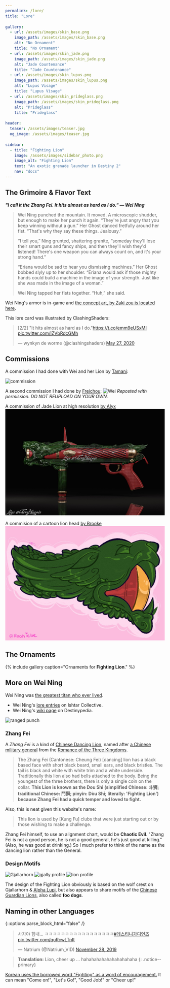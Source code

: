 ```yaml
---
permalink: /lore/
title: "Lore"

gallery:
  - url: /assets/images/skin_base.png
    image_path: /assets/images/skin_base.png
    alt: "No Ornament"
    title: "No Ornament"
  - url: /assets/images/skin_jade.png
    image_path: /assets/images/skin_jade.png
    alt: "Jade Countenance"
    title: "Jade Countenance"
  - url: /assets/images/skin_lupus.png
    image_path: /assets/images/skin_lupus.png
    alt: "Lupus Visage"
    title: "Lupus Visage"
  - url: /assets/images/skin_prideglass.png
    image_path: /assets/images/skin_prideglass.png
    alt: "Prideglass"
    title: "Prideglass"

header:
  teaser: /assets/images/teaser.jpg
  og_image: /assets/images/teaser.jpg

sidebar:
  - title: "Fighting Lion"
    image: /assets/images/sidebar_photo.png
    image_alt: "Fighting Lion"
    text: "An exotic grenade launcher in Destiny 2"
    nav: "docs"
---
```



## The Grimoire & Flavor Text

_**"I call it the Zhang Fei. It hits almost as hard as I do." — Wei Ning**_

> Wei Ning punched the mountain. It moved. A microscopic shudder, but enough to make her punch it again. “They're just angry that you keep winning without a gun.” Her Ghost danced fretfully around her fist. “That's why they say these things. Jealousy.”
>
> “I tell you,” Ning grunted, shattering granite, “someday they'll lose their smart guns and fancy ships, and then they'll wish they'd listened! There's one weapon you can always count on, and it's your strong hand.”
>
> “Eriana would be sad to hear you dismissing machines.” Her Ghost bobbed slyly up to her shoulder. “Eriana would ask if those mighty hands could build a machine in the image of your strength. Just like she was made in the image of a woman.”
>
> Wei Ning tapped her fists together. “Huh,” she said.

Wei Ning's armor is in-game and [the concept art, by Zaki zou is located here](https://www.artstation.com/artwork/KaPDoX).

This lore card was illustrated by ClashingShaders:
<blockquote class="twitter-tweet"><p lang="en" dir="ltr">[2/2] &quot;It hits almost as hard as I do.&quot;<a href="https://t.co/emm9eUSxMI">https://t.co/emm9eUSxMI</a> <a href="https://t.co/lZVbRdcGMh">pic.twitter.com/lZVbRdcGMh</a></p>&mdash; wynkyn de worme (@clashingshaders) <a href="https://twitter.com/clashingshaders/status/1265777669268017152?ref_src=twsrc%5Etfw">May 27, 2020</a></blockquote> <script async src="https://platform.twitter.com/widgets.js" charset="utf-8"></script>

## Commissions

A commission I had done with Wei and her Lion by [Tamani](https://twitter.com/tmaaaaa3/status/1283104152873103360):

![commission](/assets/images/commission.png)

A second commission I had done by [Freichou](https://twitter.com/xfreischutz):
![Wei](/assets/images/slidinglion.jpg)
_Reposted with permission. DO NOT REUPLOAD ON YOUR OWN._

A commission of Jade Lion at high resolution [by Alyx](https://twitter.com/AlyxMitzel)
![Jade](/assets/images/jade_wall.jpg)

A commision of a cartoon lion head [by Brooke](https://twitter.com/rookiebe_)
![cartoon](/assets/images/brooke_comm.jpg)

## The Ornaments

{% include gallery caption="Ornaments for **Fighting Lion**." %}

## More on Wei Ning
Wei Ning was [the greatest titan who ever lived](https://did-you-reboot.tumblr.com/post/122357474042/drew-this-little-wei-ning-comic-for).

- Wei Ning's [lore entries](https://www.ishtar-collective.net/categories/wei-ning) on Ishtar Collective.
- Wei Ning's [wiki page](https://www.destinypedia.com/Wei_Ning) on Destinypedia.

![ranged punch](/assets/images/ranged_punch.jpg)

### Zhang Fei

A _Zhang Fei_ is a kind of [Chinese Dancing Lion](https://en.wikipedia.org/wiki/Lion_dance), named after [a Chinese military general](https://en.wikipedia.org/wiki/Zhang_Fei) from the [Romance of the Three Kingdoms](https://en.wikipedia.org/wiki/Romance_of_the_Three_Kingdoms).

  > The Zhang Fei (Cantonese: Cheung Fei) [dancing] lion has a black based face with short black beard, small ears, and black bristles. The tail is black and white with white trim and a white underside. Traditionally this lion also had bells attached to the body. Being the youngest of the three brothers, there is only a single coin on the collar. **This Lion is known as the Dou Shi (simplified Chinese: 斗狮; traditional Chinese: 鬥獅; pinyin: Dòu Shī; literally: 'Fighting Lion') because Zhang Fei had a quick temper and loved to fight.**

Also, this is neat given this website's name:
  > This lion is used by [Kung Fu] clubs that were just starting out or by those wishing to make a challenge.

Zhang Fei himself, to use an alignment chart, would be **Chaotic Evil**.  "Zhang Fei is not a good person, he is not a good general, he's just good at killing." (Also, he was good at drinking.) So I much prefer to think of the name as the dancing lion rather than the General.

### Design Motifs

![Gjallarhorn](https://cdna.artstation.com/p/assets/images/images/008/142/892/4k/mark-van-haitsma-d1-gjallarhorn.jpg?1510751656)
![gjally profile](/assets/images/design_motifs/gjallyprofile.png)
![lion profile](/assets/images/design_motifs/lionprofile.png)

The design of the Fighting Lion obviously is based on the wolf crest on Gjallarhorn & [Alpha Lupi](http://mikejensen3d.com/portfolio-item/destiny-hunter-crest-alpha-lupi/), but also appears to share motifs of the [Chinese Guardian Lions](https://en.wikipedia.org/wiki/Chinese_guardian_lions), also called **foo dogs**.

## Naming in other Languages
{::options parse_block_html="false" /}

<div class="center">

<blockquote class="twitter-tweet"><p lang="ko" dir="ltr">사자야 힘내... ㅋㅋㅋㅋㅋㅋㅋㅋㅋㅋㅋㅋㅋㅋㅋㅋㅋ<a href="https://twitter.com/hashtag/%EB%8D%B0%EC%8A%A4%ED%8B%B0%EB%8B%88%EA%B0%80%EB%94%94%EC%96%B8%EC%A6%88?src=hash&amp;ref_src=twsrc%5Etfw">#데스티니가디언즈</a> <a href="https://t.co/quRcwLTnIt">pic.twitter.com/quRcwLTnIt</a></p>&mdash; Natrium (@Natrium_VID) <a href="https://twitter.com/Natrium_VID/status/1200025656295227392?ref_src=twsrc%5Etfw">November 28, 2019</a></blockquote> <script async src="https://platform.twitter.com/widgets.js" charset="utf-8"></script>

</div>

>**Translation:** Lion, cheer up ... hahahahahahahahahahaha
{: .notice--primary}

[Korean uses the borrowed word "Fighting" as a word of encouragement.](https://en.wikipedia.org/wiki/Paiting) It can mean "Come on!", "Let's Go!", "Good Job!" or "Cheer up!"
